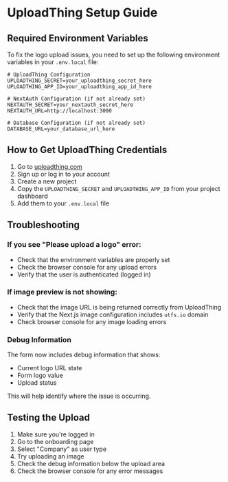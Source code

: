 # UploadThing Setup Guide

## Required Environment Variables

To fix the logo upload issues, you need to set up the following environment variables in your `.env.local` file:

```env
# UploadThing Configuration
UPLOADTHING_SECRET=your_uploadthing_secret_here
UPLOADTHING_APP_ID=your_uploadthing_app_id_here

# NextAuth Configuration (if not already set)
NEXTAUTH_SECRET=your_nextauth_secret_here
NEXTAUTH_URL=http://localhost:3000

# Database Configuration (if not already set)
DATABASE_URL=your_database_url_here
```

## How to Get UploadThing Credentials

1. Go to [uploadthing.com](https://uploadthing.com)
2. Sign up or log in to your account
3. Create a new project
4. Copy the `UPLOADTHING_SECRET` and `UPLOADTHING_APP_ID` from your project dashboard
5. Add them to your `.env.local` file

## Troubleshooting

### If you see "Please upload a logo" error:

- Check that the environment variables are properly set
- Check the browser console for any upload errors
- Verify that the user is authenticated (logged in)

### If image preview is not showing:

- Check that the image URL is being returned correctly from UploadThing
- Verify that the Next.js image configuration includes `utfs.io` domain
- Check browser console for any image loading errors

### Debug Information

The form now includes debug information that shows:

- Current logo URL state
- Form logo value
- Upload status

This will help identify where the issue is occurring.

## Testing the Upload

1. Make sure you're logged in
2. Go to the onboarding page
3. Select "Company" as user type
4. Try uploading an image
5. Check the debug information below the upload area
6. Check the browser console for any error messages

